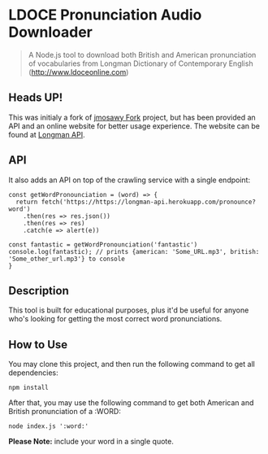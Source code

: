 # LDOCE Pronunciation Audio Downloader
> A Node.js tool to download both British and American pronunciation of vocabularies from Longman Dictionary of Contemporary English (http://www.ldoceonline.com)

## Heads UP!
This was initialy a fork of [jmosawy Fork](https://github.com/jmosawy/LDOCE-Pronunciation-Audio-Downloader) project, but has been provided an API and an online website for better usage experience.
The website can be found at [Longman API](https://longman-api.herokuapp.com/).

## API
It also adds an API on top of the crawling service with a single endpoint:
```
const getWordPronounciation = (word) => {
  return fetch('https://https://longman-api.herokuapp.com/pronounce?word')
    .then(res => res.json())
    .then(res => res)
    .catch(e => alert(e))

const fantastic = getWordPronounciation('fantastic')
console.log(fantastic); // prints {american: 'Some_URL.mp3', british: 'Some_other_url.mp3'} to console
}
```

## Description

This tool is built for educational purposes, plus it'd be useful for anyone who's looking for getting the most correct word pronunciations.

## How to Use
You may clone this project, and then run the following command to get all dependencies:

`npm install`

After that, you may use the following command to get both American and British pronunciation of a :WORD:

`node index.js ':word:'`

**Please Note:** include your word in a single quote.
